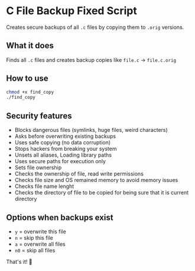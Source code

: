 # C File Backup Fixed Script 

Creates secure backups of all `.c` files by copying them to `.orig` versions.

## What it does

Finds all `.c` files and creates backup copies like `file.c` → `file.c.orig`

## How to use

```bash
chmod +x find_copy
./find_copy
```

## Security features

- Blocks dangerous files (symlinks, huge files, weird characters)
- Asks before overwriting existing backups  
- Uses safe copying (no data corruption)
- Stops hackers from breaking your system
- Unsets all aliases, Loading library paths
- Uses secure paths for execution only 
- Sets file ownership
- Checks the ownership of file, read write permissions
- Checks file size and OS remained memory to avoid memory issues
- Checks file name lenght
- Checks the directory of file to be copied for being sure that it is current directory

## Options when backups exist

- `y` = overwrite this file
- `n` = skip this file
- `a` = overwrite all files
- `n0` = skip all files

That's it! 🚀